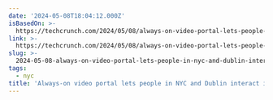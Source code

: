 ```yaml
---
date: '2024-05-08T18:04:12.000Z'
isBasedOn: >-
  https://techcrunch.com/2024/05/08/always-on-video-portal-lets-people-in-nyc-and-dublin-interact-in-real-time/
link: >-
  https://techcrunch.com/2024/05/08/always-on-video-portal-lets-people-in-nyc-and-dublin-interact-in-real-time/
slug: >-
  2024-05-08-always-on-video-portal-lets-people-in-nyc-and-dublin-interact-in-real-time
tags:
  - nyc
title: 'Always-on video portal lets people in NYC and Dublin interact in real time '
---
```


